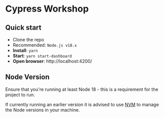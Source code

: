 # Cypress Workshop

## Quick start

* Clone the repo
* Recommended: `Node.js v18.x`
* **Install**: `yarn`
* **Start**: `yarn start-dashboard`
* **Open browser**:  http://localhost:4200/

## Node Version

Ensure that you're running at least Node 18 - this is a requirement for the project to run.

If currently running an earlier version it is advised to use [NVM](https://github.com/nvm-sh/nvm) to manage the Node versions in your machine.
